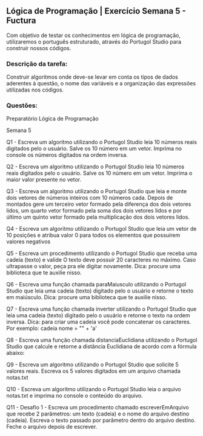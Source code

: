 ## Lógica de Programação | Exercício Semana 5 - Fuctura

Com objetivo de testar os conhecimentos em lógica de programação, utilizaremos o português estruturado, através do Portugol Studio para construir nossos códigos.

### Descrição da tarefa:

Construir algoritmos onde deve-se levar em conta os tipos de dados aderentes à questão, o nome das variáveis e a organização das expressões utilizadas nos códigos.

### Questões:

Preparatório Lógica de Programação

Semana 5

Q1 - Escreva um algoritmo utilizando o  Portugol Studio leia 10 números reais digitados pelo o usuário. Salve os 10 número em um vetor. Imprima no console os números digitados na ordem inversa. 

Q2 - Escreva um algoritmo utilizando o  Portugol Studio leia 10 números reais digitados pelo o usuário. Salve os 10 número em um vetor. Imprima o maior valor presente no vetor.

Q3 - Escreva um algoritmo utilizando o  Portugol Studio que leia e monte dois vetores de números inteiros com 10 números cada. Depois de montados gere um terceiro vetor formado pela diferença dos dois vetores lidos, um quarto vetor formado pela soma dos dois vetores lidos e por último um quinto vetor formado pela multiplicação dos dois vetores lidos.

Q4 - Escreva um algoritmo utilizando o  Portugol Studio que leia um vetor de 10 posições e atribua valor 0 para todos os elementos que possuírem valores negativos

Q5 - Escreva um procedimento utilizando o  Portugol Studio que receba uma cadeia (texto) e valide O texto deve possuir 20 caracteres no máximo. Caso ultrapasse o valor, peça pra ele digitar novamente. Dica: procure uma biblioteca que te auxilie nisso.

Q6 - Escreva uma função chamada paraMaiusculo utilizando o  Portugol Studio que leia uma cadeia (texto) digitado pelo o usuário e retorne o texto em maiúsculo. Dica: procure uma biblioteca que te auxilie nisso.

Q7 - Escreva uma função chamada inverter utilizando o  Portugol Studio que leia uma cadeia (texto) digitado pelo o usuário e retorne o texto na ordem inversa. Dica: para criar uma cadeia você pode concatenar os caracteres. Por exemplo: cadeia nome = "" + 'a'

Q8 - Escreva uma função chamada distanciaEuclidiana utilizando o  Portugol Studio que calcule e retorne a distância Euclidiana de acordo com a fórmula abaixo:

Q9 - Escreva um algoritmo utilizando o  Portugol Studio que solicite 5 valores reais. Escreva os 5 valores digitados em um arquivo chamada notas.txt

Q10 - Escreva um algoritmo utilizando o  Portugol Studio leia o arquivo notas.txt e imprima no console o conteúdo do arquivo.

Q11 - Desafio 1 - Escreva um procedimento chamado escreverEmArquivo que recebe 2 parâmetros: um texto (cadeia) e o nome do arquivo destino (cadeia). Escreva o texto passado por parâmetro dentro do arquivo destino. Feche o arquivo depois de escrever.